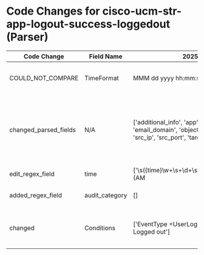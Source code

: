 # Code Changes for cisco-ucm-str-app-logout-success-loggedout (Parser)

| Code Change | Field Name | 2025.13.1 | 2025.14.1 |
|-------------|------------|-----------|------------|
| COULD_NOT_COMPARE | TimeFormat | MMM dd yyyy hh:mm:ss a | ['MMM dd yyyy HH:mm:ss a', 'MMM dd yyyy HH:mm:ss.SSS z'] |
| changed_parsed_fields | N/A | ['additional_info', 'app', 'email_address', 'email_domain', 'object', 'operation', 'result', 'src_ip', 'src_port', 'target', 'time', 'user'] | ['additional_info', 'app', 'audit_category', 'email_address', 'email_domain', 'object', 'operation', 'result', 'src_ip', 'src_port', 'target', 'time', 'user'] |
| edit_regex_field | time | ['\s({time}\w+\s+\d+\s+\d+\s+\d+:\d+:\d+\s+(AM|PM|am|pm))'] | ['\s({time}\w+\s+\d+\s+\d+\s+\d+:\d+:\d+(\s+(AM|PM|am|pm)|\.\d+\s\w+))'] |
| added_regex_field | audit_category | [] | ['AuditCategory\s*=({audit_category}[^\]]+)'] |
| changed | Conditions | ['EventType =UserLogging', 'Successfully Logged out'] | [' %UC_AUDITLOG-', '=UserLogging', 'EventType', 'Successfully Logged out'] |